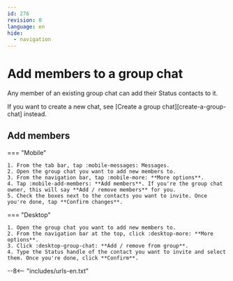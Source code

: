 ```yaml
---
id: 276
revision: 0
language: en
hide:
  - navigation
---
```


# Add members to a group chat

Any member of an existing group chat can add their Status contacts to it.

If you want to create a new chat, see [Create a group chat][create-a-group-chat] instead.

## Add members

=== "Mobile"

    1. From the tab bar, tap :mobile-messages: Messages.
    2. Open the group chat you want to add new members to.
    3. From the navigation bar, tap :mobile-more: **More options**.
    4. Tap :mobile-add-members: **Add members**. If you're the group chat owner, this will say **Add / remove members** for you.
    5. Check the boxes next to the contacts you want to invite. Once you're done, tap **Confirm changes**.

=== "Desktop"

    1. Open the group chat you want to add new members to.
    2. From the navigation bar at the top, click :desktop-more: **More options**.
    3. Click :desktop-group-chat: **Add / remove from group**.
    4. Type the Status handle of the contact you want to invite and select them. Once you're done, click **Confirm**.

--8<-- "includes/urls-en.txt"
